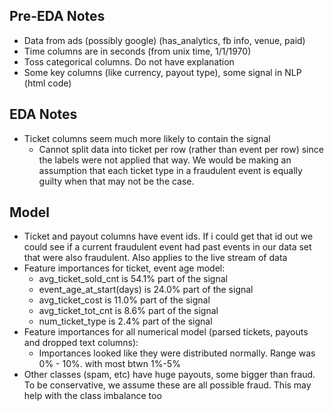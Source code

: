 ## Pre-EDA Notes
- Data from ads (possibly google) (has_analytics, fb info, venue, paid)
- Time columns are in seconds (from unix time, 1/1/1970)
- Toss categorical columns. Do not have explanation
- Some key columns (like currency, payout type), some signal in NLP (html code)

## EDA Notes
- Ticket columns seem much more likely to contain the signal
    - Cannot split data into ticket per row (rather than event per row) since the labels were not applied that way. We would be making an assumption that each ticket type in a fraudulent event is equally guilty when that may not be the case.

## Model
- Ticket and payout columns have event ids. If i could get that id out we could see if a current fraudulent event had past events in our data set that were also fraudulent. Also applies to the live stream of data
- Feature importances for ticket, event age model:
    - avg_ticket_sold_cnt is      54.1% part of the signal
    - event_age_at_start(days) is 24.0% part of the signal
    - avg_ticket_cost is          11.0% part of the signal
    - avg_ticket_tot_cnt is       8.6% part of the signal
    - num_ticket_type is          2.4% part of the signal
- Feature importances for all numerical model (parsed tickets, payouts and dropped text columns):
    - Importances looked like they were distributed normally. Range was 0% - 10%. with most btwn 1%-5%
- Other classes (spam, etc) have huge payouts, some bigger than fraud. To be conservative, we assume these are all possible fraud. This may help with the class imbalance too
